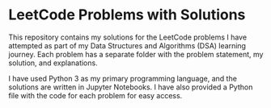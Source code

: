 # LeetCode Problems with Solutions

This repository contains my solutions for the LeetCode problems I have attempted as part of my Data Structures and Algorithms (DSA) learning journey. Each problem has a separate folder with the problem statement, my solution, and explanations.

I have used Python 3 as my primary programming language, and the solutions are written in Jupyter Notebooks. I have also provided a Python file with the code for each problem for easy access.


